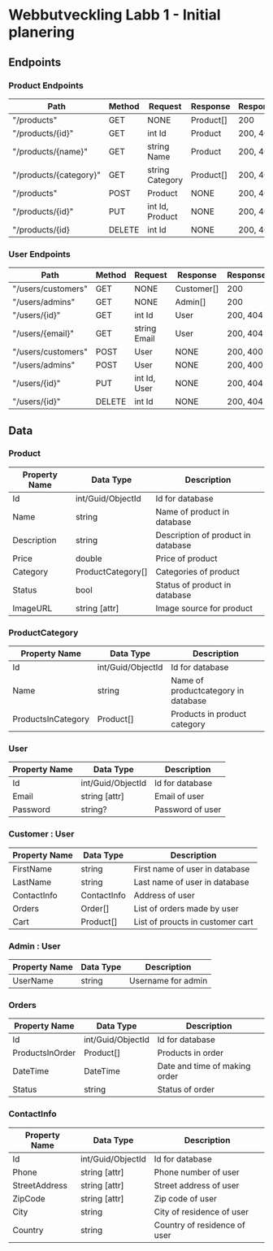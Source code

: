 # Webbutveckling Labb 1 - Initial planering

## Endpoints

### Product Endpoints

| Path                   | Method | Request         | Response  | ResponseCodes |
| ---------------------- | ------ | --------------- | --------- | ------------- |
| "/products"            | GET    | NONE            | Product[] | 200           |
| "/products/{id}"       | GET    | int Id          | Product   | 200, 404      |
| "/products/{name}"     | GET    | string Name     | Product   | 200, 404      |
| "/products/{category}" | GET    | string Category | Product[] | 200, 404      |
| "/products"            | POST   | Product         | NONE      | 200, 400      |
| "/products/{id}"       | PUT    | int Id, Product | NONE      | 200, 400      |
| "/products/{id}        | DELETE | int Id          | NONE      | 200, 404      |

### User Endpoints

| Path               | Method | Request      | Response   | ResponseCodes |
| ------------------ | ------ | ------------ | ---------- | ------------- |
| "/users/customers" | GET    | NONE         | Customer[] | 200           |
| "/users/admins"    | GET    | NONE         | Admin[]    | 200           |
| "/users/{id}"      | GET    | int Id       | User       | 200, 404      |
| "/users/{email}"   | GET    | string Email | User       | 200, 404      |
| "/users/customers" | POST   | User         | NONE       | 200, 400      |
| "/users/admins"    | POST   | User         | NONE       | 200, 400      |
| "/users/{id}"      | PUT    | int Id, User | NONE       | 200, 404      |
| "/users/{id}"      | DELETE | int Id       | NONE       | 200, 404      |

## Data

### Product

| Property Name | Data Type         | Description                        |
| ------------- | ----------------- | ---------------------------------- |
| Id            | int/Guid/ObjectId | Id for database                    |
| Name          | string            | Name of product in database        |
| Description   | string            | Description of product in database |
| Price         | double            | Price of product                   |
| Category      | ProductCategory[] | Categories of product              |
| Status        | bool              | Status of product in database      |
| ImageURL      | string [attr]     | Image source for product           |

### ProductCategory

| Property Name      | Data Type         | Description                         |
| ------------------ | ----------------- | ----------------------------------- |
| Id                 | int/Guid/ObjectId | Id for database                     |
| Name               | string            | Name of productcategory in database |
| ProductsInCategory | Product[]         | Products in product category        |

### User

| Property Name | Data Type         | Description      |
| ------------- | ----------------- | ---------------- |
| Id            | int/Guid/ObjectId | Id for database  |
| Email         | string [attr]     | Email of user    |
| Password      | string?           | Password of user |

### Customer : User

| Property Name | Data Type   | Description                      |
| ------------- | ----------- | -------------------------------- |
| FirstName     | string      | First name of user in database   |
| LastName      | string      | Last name of user in database    |
| ContactInfo   | ContactInfo | Address of user                  |
| Orders        | Order[]     | List of orders made by user      |
| Cart          | Product[]   | List of proucts in customer cart |

### Admin : User

| Property Name | Data Type | Description        |
| ------------- | --------- | ------------------ |
| UserName      | string    | Username for admin |

### Orders

| Property Name   | Data Type         | Description                   |
| --------------- | ----------------- | ----------------------------- |
| Id              | int/Guid/ObjectId | Id for database               |
| ProductsInOrder | Product[]         | Products in order             |
| DateTime        | DateTime          | Date and time of making order |
| Status          | string            | Status of order               |

### ContactInfo

| Property Name | Data Type         | Description                  |
| ------------- | ----------------- | ---------------------------- |
| Id            | int/Guid/ObjectId | Id for database              |
| Phone         | string [attr]     | Phone number of user         |
| StreetAddress | string [attr]     | Street address of user       |
| ZipCode       | string [attr]     | Zip code of user             |
| City          | string            | City of residence of user    |
| Country       | string            | Country of residence of user |
